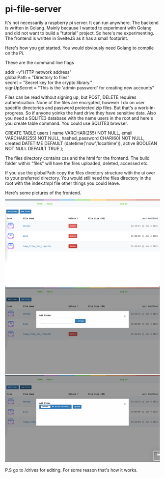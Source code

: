 # pi-file-server

It's not necessarily a raspberry pi server. It can run anywhere. The backend is written in Golang. Mainly because I wanted to experiment with Golang and did not want to build a "tutorial" project. So here's me experimenting. The frontend is written in SvelteJS as it has a small footprint.

Here's how you get started. You would obviously need Golang to compile on the Pi. 

These are the command line flags

addr =v"HTTP network address"\
globalPath = "Directory to files"\
secret = "Secret key for the crypto library."\
signUpSecret = "This is the 'admin password' for creating new accounts"

Files can be read without signing up, but POST, DELETE requires authentication. None of the files are encrypted, however I do on user specific directories and password protected zip files. But that's a work-in-progress. So if anyone yoinks the hard drive they have sensitive data. Also you need a SQLITE3 database with the name users in the root and here's you create table command. You could use SQLITE3 browser.

CREATE TABLE users (
    name VARCHAR(255) NOT NULL,
    email VARCHAR(255) NOT NULL,
    hashed_password CHAR(60) NOT NULL,
    created DATETIME DEFAULT (datetime('now','localtime')),
    active BOOLEAN NOT NULL DEFAULT TRUE
);

The files directory contains css and the html for the frontend. The build folder within "files" will have the files uploaded, deleted, accessed etc. 

If you use the globalPath copy the files directory structure with the ui over to your preferred directory. You would still need the files directory in the root with the index.tmpl file other things you could leave.

Here's some pictures of the frontend.

![Frontend](./screenshots/frontend.png)
![Add Folder](./screenshots/addFolder.png)
![Add Files](./screenshots/addFiles.png)

P.S go to /drives for editing. For some reason that's how it works.

